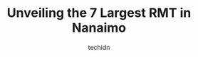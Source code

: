 ---
layout: ampstory
image: https://i0.wp.com/www.auto.or.id/wp-content/uploads/2023/06/she-knows-health-0-nanaimo-1686327228.jpeg?resize=640,853
author: techidn
featured: false
description: Nanaimo, British Columbia, Canada is a haven for RMT enthusiasts, boasting an impressive array of 7 top-notch establishments. Whether youre a seasoned connoisseur or simply curious to explo
title: Unveiling the 7 Largest RMT in Nanaimo
cover:
   title: Unveiling the 7 Largest RMT in Nanaimo
   subtitle: AUTO.OR.ID
   background: https://www.auto.or.id/wp-content/uploads/2023/06/she-knows-health-0-nanaimo-1686327228.jpeg

pages: 
 - layout: thirds
   top: <h1>#1 The Solace Centre</h1>
   bottom: "<p>I had another perfect massage session with Nebilah...what an angel!😇</p>"
   background: https://www.auto.or.id/wp-content/uploads/2023/06/she-knows-health-1-nanaimo-1686327230.jpeg
   backgroundblur: true
 - layout: thirds
   top: <h1>#2 Prime Performance & Therapy</h1>
   bottom: "<p>1970 Island Diesel Way, Nanaimo, BC V9S 5W8, Canada</p>"
   background: https://www.auto.or.id/wp-content/uploads/2023/06/she-knows-health-2-nanaimo-1686327230.png
   cta:
      link: https://www.auto.or.id/unveiling-the-7-largest-rmt-in-nanaimo/
      text: Unveiling the 7 Largest RMT in Nanaimo
 - layout: thirds
   top: <h1>#3 Pure Body Balance</h1>
   bottom: "<p>1515 Dufferin Crescent #205, Nanaimo, BC V9S 5H6, Canada</p>"
   background: https://images.unsplash.com/photo-1545609904-f2f11654638d?ixlib=rb-4.0.3&ixid=MnwxMjA3fDB8MHxwaG90by1wYWdlfHx8fGVufDB8fHx8&auto=format&fit=crop&w=640&h=853&q=80
   cta:
      link: https://www.auto.or.id/unveiling-the-7-largest-rmt-in-nanaimo/
      text: Unveiling the 7 Largest RMT in Nanaimo
 - layout: thirds
   top: <h1>#4 Hillside Massage Therapy</h1>
   bottom: "<p>2145 Bowen Rd #3, Nanaimo, BC V9S 1H8, Canada</p>"
   background: https://images.unsplash.com/photo-1586428268816-ca0069c110c5?ixlib=rb-4.0.3&ixid=MnwxMjA3fDB8MHxwaG90by1wYWdlfHx8fGVufDB8fHx8&auto=format&fit=crop&w=640&h=853&q=80
   cta:
      link: https://www.auto.or.id/unveiling-the-7-largest-rmt-in-nanaimo/
      text: Unveiling the 7 Largest RMT in Nanaimo
 - layout: thirds
   top: <h1>#5 Knead Registered Massage Therapy</h1>
   bottom: "<p>975 Terminal Ave N, Nanaimo, BC V9S 4K3, Canada</p>"
   background: https://images.unsplash.com/photo-1615238359019-c8de4242e083?ixlib=rb-4.0.3&ixid=MnwxMjA3fDB8MHxwaG90by1wYWdlfHx8fGVufDB8fHx8&auto=format&fit=crop&w=640&h=853&q=80
   cta:
      link: https://www.auto.or.id/unveiling-the-7-largest-rmt-in-nanaimo/
      text: Unveiling the 7 Largest RMT in Nanaimo
 - layout: thirds
   top: <h1>#6 Mountainview Chiropractic & Massage Therapy</h1>
   bottom: "<p>6543 Portsmouth Rd #104, Nanaimo, BC V9V 1A3, Canada</p>"
   background: https://images.unsplash.com/photo-1510883056135-32472f0e11b8?ixlib=rb-4.0.3&ixid=MnwxMjA3fDB8MHxwaG90by1wYWdlfHx8fGVufDB8fHx8&auto=format&fit=crop&w=640&h=853&q=80
   cta:
      link: https://www.auto.or.id/unveiling-the-7-largest-rmt-in-nanaimo/
      text: Unveiling the 7 Largest RMT in Nanaimo
 - layout: thirds
   top: <h1>#7 Island Integrative Health</h1>
   bottom: "<p>104 Front St, Nanaimo, BC V9R 5H7, Canada</p>"
   background: https://images.unsplash.com/photo-1528597469186-bddab681a37f?ixlib=rb-4.0.3&ixid=MnwxMjA3fDB8MHxwaG90by1wYWdlfHx8fGVufDB8fHx8&auto=format&fit=crop&w=640&h=853&q=80
   cta:
      link: https://www.auto.or.id/unveiling-the-7-largest-rmt-in-nanaimo/
      text: Unveiling the 7 Largest RMT in Nanaimo
 - layout: thirds
   middle: Continue reading...
   background: https://images.unsplash.com/photo-1583169215889-68d12eea7c1e?ixlib=rb-4.0.3&ixid=MnwxMjA3fDB8MHxwaG90by1wYWdlfHx8fGVufDB8fHx8&auto=format&fit=crop&w=640&h=853&q=80
   cta:
      link: https://www.auto.or.id/unveiling-the-7-largest-rmt-in-nanaimo/
      text: Unveiling the 7 Largest RMT in Nanaimo

---